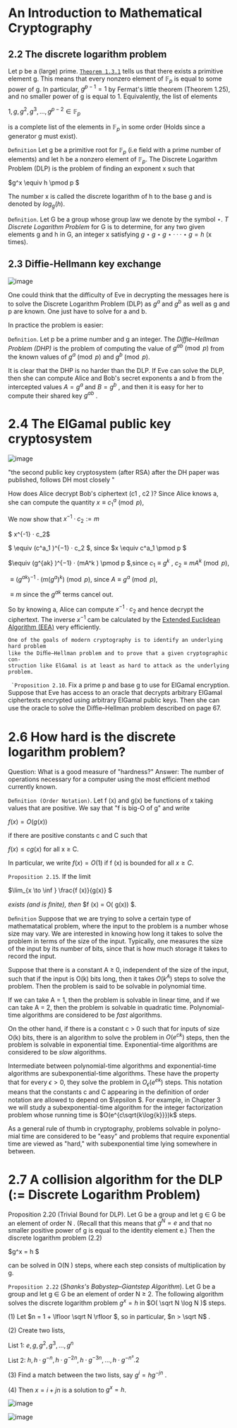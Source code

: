 # An Introduction to Mathematical Cryptography

## 2.2 The discrete logarithm problem

Let p be a (large) prime. [`Theorem 1.3.1`](./week-10.md#15-powers-and-primitive-roots-in-ﬁnite-ﬁelds) tells us that there exists a primitive element g. This means that every nonzero element of $\mathbb{F}_p$ is equal to some power of g. In particular, $g^{p−1} = 1$ by Fermat's little theorem (Theorem 1.25), and no smaller power of g is equal to 1\. Equivalently, the list of elements

$1, g, g^2 , g^3 , . . . , g^{p−2} \in \mathbb{F}_p$

is a complete list of the elements in $\mathbb{F}_p$ in some order (Holds since a generator g must exist).

`Deﬁnition` Let g be a primitive root for $\mathbb{F}_p$ (i.e field with a prime number of elements) and let h be a nonzero element of $\mathbb{F}_p$. The Discrete Logarithm Problem (DLP) is the problem of ﬁnding an exponent x such that

$g^x \equiv h \pmod p $

The number x is called the discrete logarithm of h to the base g and is denoted by $log_g (h)$.

`Deﬁnition`. Let G be a group whose group law we denote by the symbol $\star$. _T Discrete Logarithm Problem_ for G is to determine, for any two given elements g and h in G, an integer x satisfying $g \star g \star g \star · · · \star g = h$ (x times).

## 2.3 Diffie-Hellmann key exchange

![image](./ressources/Diffie-Hellmann-Key-Exchange.png)

One could think that the difficulty of Eve in decrypting the messages here is to solve the Discrete Logarithm Problem (DLP) as $g^a$ and $g^b$ as well as g and p are known. One just have to solve for a and b.

In practice the problem is easier:

`Deﬁnition`. Let p be a prime number and g an integer. The _Diﬃe–Hellman Problem (DHP)_ is the problem of computing the value of $g^{ab} \pmod p$ from the known values of $g^{a} \pmod p$ and $g^{b} \pmod p$.

It is clear that the DHP is no harder than the DLP. If Eve can solve the DLP, then she can compute Alice and Bob's secret exponents a and b from the intercepted values $A = g^a$ and $B = g^b$ , and then it is easy for her to compute their shared key $g^{ab}$ .

# 2.4 The ElGamal public key cryptosystem

![image](./ressources/ElGamal.png)

"the second public key cryptosystem (after RSA) after the DH paper was published, follows DH most closely "

How does Alice decrypt Bob's ciphertext (c1 , c2 )? Since Alice knows a, she can compute the quantity $x \equiv c_1^a \pmod p$,

We now show that $x^{-1} · c_2 := m$

$ x^{-1} · c_2$

$ \equiv (c^a_1 )^{−1} · c_2 $, since $x \equiv c^a_1 \pmod p $

$\equiv (g^{ak} )^{−1} · (mA^k ) \pmod p $,since $c_1 \equiv g^k$ , $c_2 \equiv mA^k \pmod p$,

$\equiv (g^{ak} )^{−1} · (m(g^a )^k ) \pmod p$, since $A \equiv g^a \pmod p$,

$\equiv m$ since the $g^{ak}$ terms cancel out.

So by knowing a, Alice can compute $x^{-1} · c_2$ and hence decrypt the ciphertext. The inverse $x^{-1}$ cam be calculated by the [Extended Euclidean Algorithm (EEA)](week-10.md) very efficiently.

```
One of the goals of modern cryptography is to identify an underlying hard problem
like the Diﬃe–Hellman problem and to prove that a given cryptographic con-
struction like ElGamal is at least as hard to attack as the underlying problem.
```

`` `Proposition 2.10``. Fix a prime p and base g to use for ElGamal encryption. Suppose that Eve has access to an oracle that decrypts arbitrary ElGamal ciphertexts encrypted using arbitrary ElGamal public keys. Then she can use the oracle to solve the Diﬃe–Hellman problem described on page 67.

# 2.6 How hard is the discrete logarithm problem?

Question: What is a good measure of "hardness?" Answer: The number of operations necessary for a computer using the most efficient method currently known.

`Deﬁnition (Order Notation)`. Let f (x) and g(x) be functions of x taking values that are positive. We say that "f is big-O of g" and write

$f(x) = O (g(x))$

if there are positive constants c and C such that

$f (x) \le cg(x)$ for all x ≥ C.

In particular, we write $f (x) = O(1)$ if f (x) is bounded for all $x \ge C$.

`Proposition 2.15`. If the limit

$\lim_{x \to \inf } \frac{f (x)}{g(x)} $

_exists (and is ﬁnite), then_ $f (x) = O( g(x)) $.

`Deﬁnition` Suppose that we are trying to solve a certain type of mathematatical problem, where the input to the problem is a number whose size may vary. We are interested in knowing how long it takes to solve the problem in terms of the size of the input. Typically, one measures the size of the input by its number of bits, since that is how much storage it takes to record the input.

Suppose that there is a constant A ≥ 0, independent of the size of the input, such that if the input is O(k) bits long, then it takes $O(k^A)$ steps to solve the problem. Then the problem is said to be solvable in polynomial time.

If we can take A = 1, then the problem is solvable in linear time, and if we can take A = 2, then the problem is solvable in quadratic time. Polynomial-time algorithms are considered to be _fast_ algorithms.

On the other hand, if there is a constant c > 0 such that for inputs of size O(k) bits, there is an algorithm to solve the problem in $O(e^{ck})$ steps, then the problem is solvable in exponential time. Exponential-time algorithms are considered to be _slow_ algorithms.

Intermediate between polynomial-time algorithms and exponential-time algorithms are subexponential-time algorithms. These have the property that for every $\epsilon > 0$, they solve the problem in $O_{\epsilon} (e^{ek})$ steps. This notation means that the constants c and C appearing in the deﬁnition of order notation are allowed to depend on $\epsilon $. For example, in Chapter 3 we will study a subexponential-time algorithm for the integer factorization problem whose running time is $O(e^{c\sqrt{k\log{k}}})k$ steps.

As a general rule of thumb in cryptography, problems solvable in polyno- mial time are considered to be "easy" and problems that require exponential time are viewed as "hard," with subexponential time lying somewhere in between.

# 2.7 A collision algorithm for the DLP (:= Discrete Logarithm Problem)

Proposition 2.20 (Trivial Bound for DLP). Let G be a group and let g ∈ G be an element of order N . (Recall that this means that $g^N = e$ and that no smaller positive power of g is equal to the identity element e.) Then the discrete logarithm problem (2.2)

$g^x = h $

can be solved in O(N ) steps, where each step consists of multiplication by g.

`Proposition 2.22` (_Shanks's Babystep–Giantstep Algorithm_). Let G be a group and let g ∈ G be an element of order N ≥ 2\. The following algorithm solves the discrete logarithm problem $g^x = h$ in $O( \sqrt N \log N )$ steps.

(1) Let $n = 1 + \lfloor \sqrt N \rfloor $, so in particular, $n > \sqrt N$ .

(2) Create two lists,

List 1: $e, g, g^2 , g^3 , . . . , g^n$

List 2: $h, h · g^{−n }, h · g^{−2n} , h · g^{−3n} , . . . , h · g^{−n²}. 2$

(3) Find a match between the two lists, say $g^i = hg^{−jn}$ .

(4) Then $x = i + jn$ is a solution to $g^x = h$.

![image](./ressources/Shanks.jpg)

![image](./ressources/shanks-algorithm-example.jpg)
